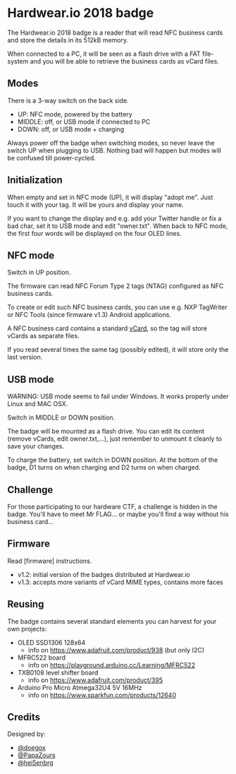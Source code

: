 # Hardwear.io 2018 badge

The Hardwear.io 2018 badge is a reader that will read NFC business cards and store the details in its 512kB memory.

When connected to a PC, it will be seen as a flash drive with a FAT file-system and you will be able to retrieve the business cards as vCard files.

## Modes

There is a 3-way switch on the back side.

* UP: NFC mode, powered by the battery
* MIDDLE: off, or USB mode if connected to PC
* DOWN: off, or USB mode + charging

Always power off the badge when switching modes, so never leave the switch UP when plugging to USB. Nothing bad will happen but modes will be confused till power-cycled.

## Initialization

When empty and set in NFC mode (UP), it will display "adopt me".
Just touch it with your tag. It will be yours and display your name.

If you want to change the display and e.g. add your Twitter handle or fix a bad char, set it to USB mode and edit "owner.txt".
When back to NFC mode, the first four words will be displayed on the four OLED lines.

## NFC mode

Switch in UP position.

The firmware can read NFC Forum Type 2 tags (NTAG) configured as NFC business cards.

To create or edit such NFC business cards, you can use e.g. NXP TagWriter or NFC Tools (since firmware v1.3) Android applications.

A NFC business card contains a standard [vCard](https://en.wikipedia.org/wiki/VCard), so the tag will store vCards as separate files.

If you read several times the same tag (possibly edited), it will store only the last version.

## USB mode

WARNING: USB mode seems to fail under Windows. It works properly under Linux and MAC OSX.

Switch in MIDDLE or DOWN position.

The badge will be mounted as a flash drive.
You can edit its content (remove vCards, edit owner.txt,...), just remember to unmount it cleanly to save your changes.

To charge the battery, set switch in DOWN position. At the bottom of the badge, D1 turns on when charging and D2 turns on when charged.

## Challenge

For those participating to our hardware CTF, a challenge is hidden in the badge. You'll have to meet Mr FLAG... or maybe you'll find a way without his business card...

## Firmware

Read [firmware] instructions.

* v1.2: initial version of the badges distributed at Hardwear.io
* v1.3: accepts more variants of vCard MIME types, contains more faces

## Reusing

The badge contains several standard elements you can harvest for your own projects:

* OLED SSD1306 128x64
  * info on https://www.adafruit.com/product/938 (but only I2C)
* MFRC522 board
  * info on https://playground.arduino.cc/Learning/MFRC522
* TXB0108 level shifter board
  * info on https://www.adafruit.com/product/395
* Arduino Pro Micro Atmega32U4 5V 16MHz
  * info on https://www.sparkfun.com/products/12640

## Credits

Designed by:

* [@doegox](https://twitter.com/doegox)
* [@PapaZours](https://twitter.com/PapaZours)
* [@hei5enbrg](https://twitter.com/hei5enbrg)
